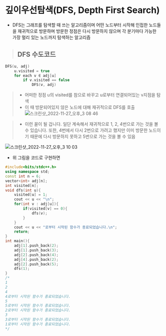 # 깊이우선탐색(DFS, Depth First Search)
- DFS는 그래프를 탐색할 때 쓰는 알고리즘이며 어떤 노드부터 시작해 인접한 노드들을 재귀적으로 방문하며 방문한 정점은 다시 방문하지 않으며 각 분기마다 가능한 가장 멀리 있는 노드까지 탐색하는 알고리즘
> ## DFS 수도코드
```cpp
DFS(u, adj)
    u.visited = true
    for each v ∈ adj[u]
        if v.visited == false
            DFS(v, adj)
```
> - 어떠한 정점 u의 visited를 참으로 바꾸고 u로부터 연결되어있는 v지점을 탐색
> - 이 때 방문되어있지 않은 노드에 대해 재귀적으로 DFS를 호출
![스크린샷_2022-11-27_오후_3 08 46](https://github.com/ajhwan/Algorithm_study/assets/129160008/f68a4045-a281-4a50-93c4-3b67286a130e)

> - 이런 꼴이 될 겁니다. 일단 계속해서 재귀적으로 1, 2, 4번으로 가는 것을 볼 수 있습니다. 또한,  4번에서 다시 2번으로 가려고 했지만 이미 방문한 노드이기 때문에 다시 방문하지 못하고 5번으로 가는 것을 볼 수 있음 

![스크린샷_2022-11-27_오후_3 10 03](https://github.com/ajhwan/Algorithm_study/assets/129160008/dc975e48-5ac5-48be-913a-33f4e4a3fd52)

- 위 그림을 코드로 구현하면
```cpp
#include<bits/stdc++.h>
using namespace std;
const int n = 6; 
vector<int> adj[n];
int visited[n];
void dfs(int u){
    visited[u] = 1;
    cout << u << "\n";
    for(int v : adj[u]){
        if(visited[v] == 0){
            dfs(v);
        }
    }   
    cout << u << "로부터 시작된 함수가 종료되었습니다.\n";
    return; 
}
int main(){
    adj[1].push_back(2);
    adj[1].push_back(3); 
    adj[2].push_back(4);  
    adj[4].push_back(2);  
    adj[2].push_back(5);   
    dfs(1); 
} 
/*
1
2
4
4로부터 시작된 함수가 종료되었습니다.
5
5로부터 시작된 함수가 종료되었습니다.
2로부터 시작된 함수가 종료되었습니다.
3
3로부터 시작된 함수가 종료되었습니다.
1로부터 시작된 함수가 종료되었습니다.
*/
```

